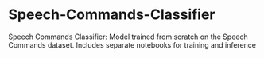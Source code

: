 # Speech-Commands-Classifier
Speech Commands Classifier: Model trained from scratch on the Speech Commands dataset. Includes separate notebooks for training and inference
